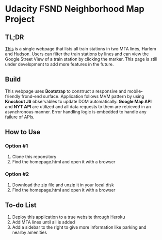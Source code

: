 # Udacity FSND Neighborhood Map Project

## TL;DR

[This](https://htmlpreview.github.io/?https://github.com/callforsky/udacity-frontend-project/blob/master/homepage.html) is a single webpage that lists all train stations in two MTA lines, Harlem and Hudson. Users can filter the train stations by lines and can view the Google Street View of a train station by clicking the marker. This page is still under development to add more features in the future.


## Build

This webpage uses **Bootstrap** to construct a responsive and mobile-friendly frond-end surface. Application follows MVM pattern by using **Knockout JS** observables to update DOM automatically. **Google Map API** and **NYT API** are utilized and all data requests to them are retrieved in an asynchronous manner. Error handling logic is embedded to handle any failure of APIs.

## How to Use

### Option #1
1. Clone this reponsitory
2. Find the homepage.html and open it with a browser

### Option #2
1. Download the zip file and unzip it in your local disk
2. Find the homepage.html and open it with a browser

## To-do List

1. Deploy this application to a true website through Heroku
2. Add MTA lines until all is added
3. Add a sidebar to the right to give more information like parking and nearby amenities
